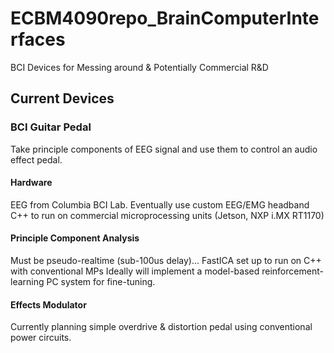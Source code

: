 # ECBM4090repo_BrainComputerInterfaces
BCI Devices for Messing around & Potentially Commercial R&D

## Current Devices

### BCI Guitar Pedal
Take principle components of EEG signal and use them to control an audio effect pedal.
#### Hardware
EEG from Columbia BCI Lab. Eventually use custom EEG/EMG headband
C++ to run on commercial microprocessing units (Jetson, NXP i.MX RT1170)
#### Principle Component Analysis
Must be pseudo-realtime (sub-100us delay)... 
FastICA set up to run on C++ with conventional MPs
Ideally will implement a model-based reinforcement-learning PC system for fine-tuning.
#### Effects Modulator
Currently planning simple overdrive & distortion pedal using conventional power circuits.

